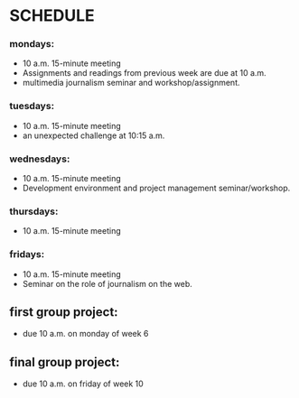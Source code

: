 # SCHEDULE

### mondays:
- 10 a.m. 15-minute meeting
- Assignments and readings from previous week are due at 10 a.m.
- multimedia journalism seminar and workshop/assignment.


### tuesdays:
- 10 a.m. 15-minute meeting
- an unexpected challenge at 10:15 a.m.


### wednesdays:
- 10 a.m. 15-minute meeting
- Development environment and project management seminar/workshop.

### thursdays:
- 10 a.m. 15-minute meeting


### fridays:
- 10 a.m. 15-minute meeting
- Seminar on the role of journalism on the web.


## first group project:
- due 10 a.m. on monday of week 6


## final group project:
- due 10 a.m. on friday of week 10

